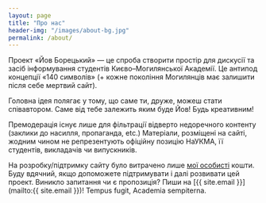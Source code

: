 ```yaml
---
layout: page
title: "Про нас"
header-img: "/images/about-bg.jpg"
permalink: /about/
---
```


Проект «Йов Борецький» — це спроба створити простір для дискусії та засіб інформування студентів Києво–Могилянської Академії.  Це антипод концепції «140 символів» (+ кожне покоління Могилянців має залишити після себе мертвий сайт).

Головна ідея полягає у тому, що саме ти, друже, можеш стати співавтором.  Саме від тебе залежить яким буде Йов!  Будь креативним!

Премодерація існує лише для фільтрації відверто недоречного контенту (заклики до насилля, пропаганда, etc.) Матеріали, розміщені на сайті, жодним чином не репрезентують офіційну позицію НаУКМА, її студентів, викладачів чи випускників.

На розробку/підтримку сайту було витрачено лише [мої особисті](https://www.facebook.com/bondarenkopavlo) кошти. Буду вдячний, якщо допоможете підтримувати і далі розвивати цей проект.  Виникло запитання чи є пропозиція?  Пиши на [{{ site.email }}](mailto:{{ site.email }})! Tempus fugit, Academia sempiterna.
